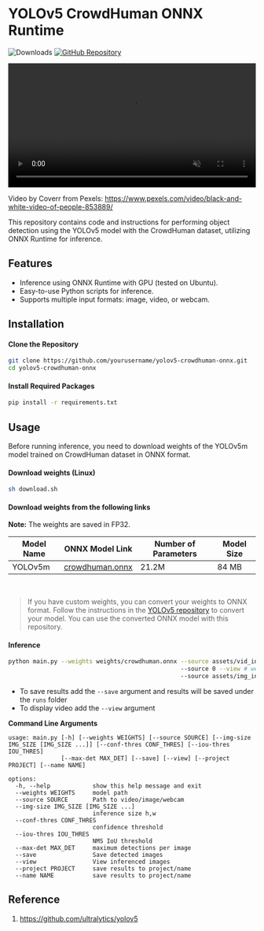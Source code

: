 # YOLOv5 CrowdHuman ONNX Runtime

![Downloads](https://img.shields.io/github/downloads/yakhyo/yolov5-crowdhuman-onnx/total) [![GitHub Repository](https://img.shields.io/badge/GitHub-Repository-blue?logo=github)](https://github.com/yakhyo/yolov5-crowdhuman-onnx)

<video controls autoplay loop src="https://github.com/user-attachments/assets/ade0f186-4dfe-4974-b1e0-a803a2fbd36a" muted="false" width="100%"></video>


Video by Coverr from Pexels: https://www.pexels.com/video/black-and-white-video-of-people-853889/

This repository contains code and instructions for performing object detection using the YOLOv5 model with the CrowdHuman dataset, utilizing ONNX Runtime for inference.

## Features

- Inference using ONNX Runtime with GPU (tested on Ubuntu).
- Easy-to-use Python scripts for inference.
- Supports multiple input formats: image, video, or webcam.

## Installation

#### Clone the Repository

```bash
git clone https://github.com/yourusername/yolov5-crowdhuman-onnx.git
cd yolov5-crowdhuman-onnx
```

#### Install Required Packages

```bash
pip install -r requirements.txt
```

## Usage

Before running inference, you need to download weights of the YOLOv5m model trained on CrowdHuman dataset in ONNX format.

#### Download weights (Linux)

```bash
sh download.sh
```

#### Download weights from the following links

**Note:** The weights are saved in FP32.

| Model Name | ONNX Model Link                                                                                           | Number of Parameters | Model Size |
| ---------- | --------------------------------------------------------------------------------------------------------- | -------------------- | ---------- |
| YOLOv5m    | [crowdhuman.onnx](https://github.com/yakhyo/yolov5-crowdhuman-onnx/releases/download/v0.0.1/crowdhuman.onnx) | 21.2M                | 84 MB      |

<br>

> If you have custom weights, you can convert your weights to ONNX format. Follow the instructions in the [YOLOv5 repository](https://github.com/ultralytics/yolov5) to convert your model. You can use the converted ONNX model with this repository.

#### Inference

```bash
python main.py --weights weights/crowdhuman.onnx --source assets/vid_input.mp4 # video
                                                 --source 0 --view # webcam and display
                                                 --source assets/img_input.jpg # image
```

- To save results add the `--save` argument and results will be saved under the `runs` folder
- To display video add the `--view` argument

**Command Line Arguments**

```
usage: main.py [-h] [--weights WEIGHTS] [--source SOURCE] [--img-size IMG_SIZE [IMG_SIZE ...]] [--conf-thres CONF_THRES] [--iou-thres IOU_THRES]
               [--max-det MAX_DET] [--save] [--view] [--project PROJECT] [--name NAME]

options:
  -h, --help            show this help message and exit
  --weights WEIGHTS     model path
  --source SOURCE       Path to video/image/webcam
  --img-size IMG_SIZE [IMG_SIZE ...]
                        inference size h,w
  --conf-thres CONF_THRES
                        confidence threshold
  --iou-thres IOU_THRES
                        NMS IoU threshold
  --max-det MAX_DET     maximum detections per image
  --save                Save detected images
  --view                View inferenced images
  --project PROJECT     save results to project/name
  --name NAME           save results to project/name
```

## Reference

1. https://github.com/ultralytics/yolov5
